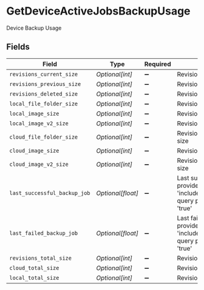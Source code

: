 # GetDeviceActiveJobsBackupUsage

Device Backup Usage


## Fields

| Field                                                                                                       | Type                                                                                                        | Required                                                                                                    | Description                                                                                                 |
| ----------------------------------------------------------------------------------------------------------- | ----------------------------------------------------------------------------------------------------------- | ----------------------------------------------------------------------------------------------------------- | ----------------------------------------------------------------------------------------------------------- |
| `revisions_current_size`                                                                                    | *Optional[int]*                                                                                             | :heavy_minus_sign:                                                                                          | Revisions current size                                                                                      |
| `revisions_previous_size`                                                                                   | *Optional[int]*                                                                                             | :heavy_minus_sign:                                                                                          | Revisions previous size                                                                                     |
| `revisions_deleted_size`                                                                                    | *Optional[int]*                                                                                             | :heavy_minus_sign:                                                                                          | Revisions deleted size                                                                                      |
| `local_file_folder_size`                                                                                    | *Optional[int]*                                                                                             | :heavy_minus_sign:                                                                                          | Revisions local file folder size                                                                            |
| `local_image_size`                                                                                          | *Optional[int]*                                                                                             | :heavy_minus_sign:                                                                                          | Revisions local image size                                                                                  |
| `local_image_v2_size`                                                                                       | *Optional[int]*                                                                                             | :heavy_minus_sign:                                                                                          | Revisions local image v2 size                                                                               |
| `cloud_file_folder_size`                                                                                    | *Optional[int]*                                                                                             | :heavy_minus_sign:                                                                                          | Revisions cloud file folder size                                                                            |
| `cloud_image_size`                                                                                          | *Optional[int]*                                                                                             | :heavy_minus_sign:                                                                                          | Revisions cloud image size                                                                                  |
| `cloud_image_v2_size`                                                                                       | *Optional[int]*                                                                                             | :heavy_minus_sign:                                                                                          | Revisions cloud image v2 size                                                                               |
| `last_successful_backup_job`                                                                                | *Optional[float]*                                                                                           | :heavy_minus_sign:                                                                                          | Last successful job. This is provided when the 'includeLastBackupJobTimes' query parameter is set to 'true' |
| `last_failed_backup_job`                                                                                    | *Optional[float]*                                                                                           | :heavy_minus_sign:                                                                                          | Last failed job. This is provided when the 'includeLastBackupJobTimes' query parameter is set to 'true'     |
| `revisions_total_size`                                                                                      | *Optional[int]*                                                                                             | :heavy_minus_sign:                                                                                          | Revisions total size                                                                                        |
| `cloud_total_size`                                                                                          | *Optional[int]*                                                                                             | :heavy_minus_sign:                                                                                          | Revisions cloud total size                                                                                  |
| `local_total_size`                                                                                          | *Optional[int]*                                                                                             | :heavy_minus_sign:                                                                                          | Revisions local total size                                                                                  |